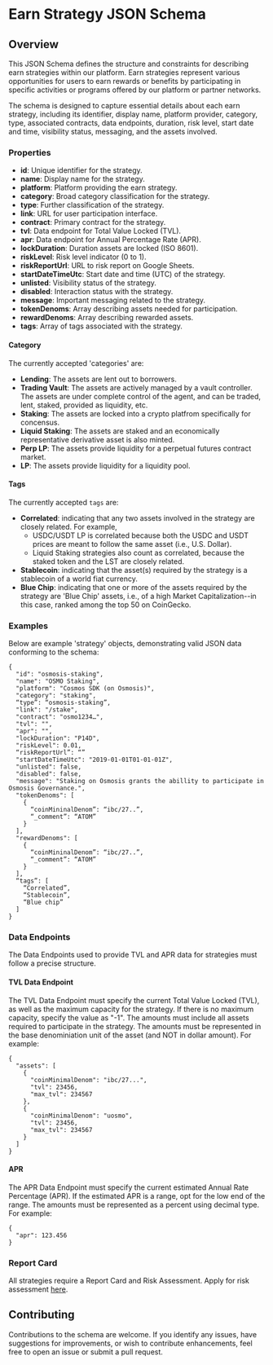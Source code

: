 # Earn Strategy JSON Schema

## Overview

This JSON Schema defines the structure and constraints for describing earn strategies within our platform. Earn strategies represent various opportunities for users to earn rewards or benefits by participating in specific activities or programs offered by our platform or partner networks.

The schema is designed to capture essential details about each earn strategy, including its identifier, display name, platform provider, category, type, associated contracts, data endpoints, duration, risk level, start date and time, visibility status, messaging, and the assets involved.

### Properties

- **id**: Unique identifier for the strategy.
- **name**: Display name for the strategy.
- **platform**: Platform providing the earn strategy.
- **category**: Broad category classification for the strategy.
- **type**: Further classification of the strategy.
- **link**: URL for user participation interface.
- **contract**: Primary contract for the strategy.
- **tvl**: Data endpoint for Total Value Locked (TVL).
- **apr**: Data endpoint for Annual Percentage Rate (APR).
- **lockDuration**: Duration assets are locked (ISO 8601).
- **riskLevel**: Risk level indicator (0 to 1).
- **riskReportUrl**: URL to risk report on Google Sheets.
- **startDateTimeUtc**: Start date and time (UTC) of the strategy.
- **unlisted**: Visibility status of the strategy.
- **disabled**: Interaction status with the strategy.
- **message**: Important messaging related to the strategy.
- **tokenDenoms**: Array describing assets needed for participation.
- **rewardDenoms**: Array describing rewarded assets.
- **tags**: Array of tags associated with the strategy.

#### Category 

The currently accepted 'categories' are:
- **Lending**: The assets are lent out to borrowers. 
- **Trading Vault**: The assets are actively managed by a vault controller. The assets are under complete control of the agent, and can be traded, lent, staked, provided as liquidity, etc.
- **Staking**: The assets are locked into a crypto platfrom specifically for concensus.
- **Liquid Staking**: The assets are staked and an economically representative derivative asset is also minted. 
- **Perp LP**: The assets provide liquidity for a perpetual futures contract market.
- **LP**: The assets provide liquidity for a liquidity pool.

#### Tags

The currently accepted `tags` are:
- **Correlated**: indicating that any two assets involved in the strategy are closely related. For example,
  - USDC/USDT LP is correlated because both the USDC and USDT prices are meant to follow the same asset (i.e., U.S. Dollar).
  - Liquid Staking strategies also count as correlated, because the staked token and the LST are closely related.
- **Stablecoin**: indicating that the asset(s) required by the strategy is a stablecoin of a world fiat currency.
- **Blue Chip**: indicating that one or more of the assets required by the strategy are 'Blue Chip' assets, i.e., of a high Market Capitalization--in this case, ranked among the top 50 on CoinGecko.

### Examples

Below are example 'strategy' objects, demonstrating valid JSON data conforming to the schema:

```
{
  "id": "osmosis-staking",
  "name": "OSMO Staking",
  "platform": "Cosmos SDK (on Osmosis)",
  "category": "staking",
  “type”: “osmosis-staking”,
  "link": "/stake",
  "contract": "osmo1234…",
  "tvl": "",
  "apr": "",
  "lockDuration": "P14D",
  "riskLevel": 0.01,
  “riskReportUrl”: “”
  "startDateTimeUtc": "2019-01-01T01-01-01Z",
  "unlisted": false,
  "disabled": false,
  "message": "Staking on Osmosis grants the abillity to participate in Osmosis Governance.",
  "tokenDenoms": [
    {
      “coinMininalDenom”: “ibc/27..”,
      “_comment”: “ATOM”
    }
  ],
  "rewardDenoms": [
    {
      “coinMininalDenom”: “ibc/27..”,
      “_comment”: “ATOM”
    }
  ],
  “tags”: [
    “Correlated”,
    “Stablecoin”,
    “Blue chip”
  ]
}
```


### Data Endpoints

The Data Endpoints used to provide TVL and APR data for strategies must follow a precise structure.

#### TVL Data Endpoint

The TVL Data Endpoint must specify the current Total Value Locked (TVL), as well as the maximum capacity for the strategy.
If there is no maximum capacity, specify the value as "-1".
The amounts must include all assets required to participate in the strategy.
The amounts must be represented in the base denominiation unit of the asset (and NOT in dollar amount).
For example:
```
{
  "assets": [
    {
      "coinMinimalDenom": "ibc/27...",
      "tvl": 23456,
      "max_tvl": 234567
    },
    {
      "coinMinimalDenom": "uosmo",
      "tvl": 23456,
      "max_tvl": 234567
    }
  ]
}
```

#### APR

The APR Data Endpoint must specify the current estimated Annual Rate Percentage (APR).
If the estimated APR is a range, opt for the low end of the range.
The amounts must be represented as a percent using decimal type.
For example:
```
{
  "apr": 123.456
}
```

### Report Card

All strategies require a Report Card and Risk Assessment. Apply for risk assessment [here](here).


## Contributing

Contributions to the schema are welcome. If you identify any issues, have suggestions for improvements, or wish to contribute enhancements, feel free to open an issue or submit a pull request.
